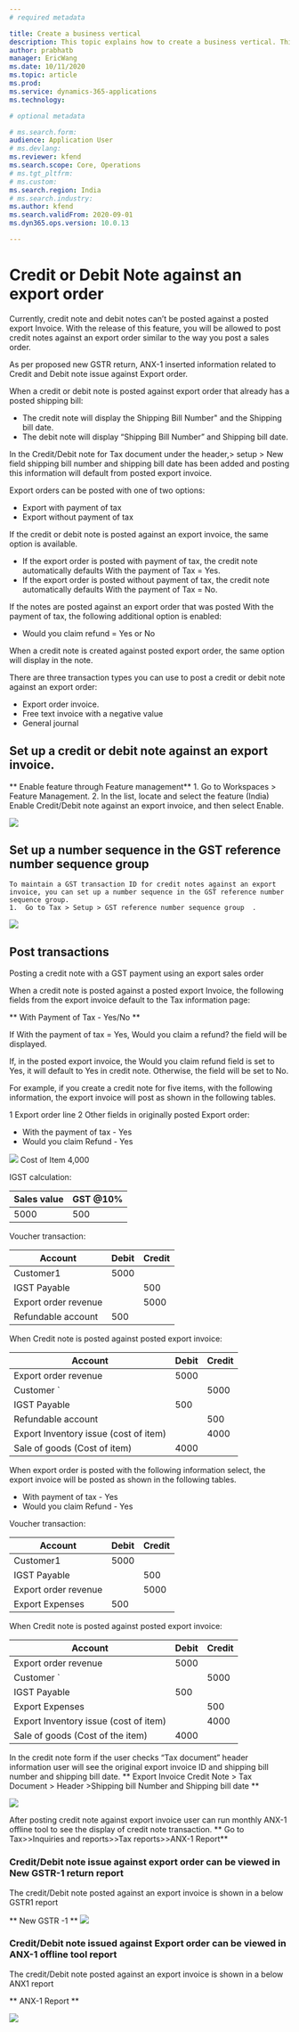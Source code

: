 ```yaml
---
# required metadata

title: Create a business vertical
description: This topic explains how to create a business vertical. This task is part of the master data setup that is required to make the India localization solution for Goods and Services Tax (GST) available.
author: prabhatb
manager: EricWang
ms.date: 10/11/2020
ms.topic: article
ms.prod: 
ms.service: dynamics-365-applications
ms.technology: 

# optional metadata

# ms.search.form: 
audience: Application User
# ms.devlang: 
ms.reviewer: kfend
ms.search.scope: Core, Operations
# ms.tgt_pltfrm: 
# ms.custom: 
ms.search.region: India
# ms.search.industry: 
ms.author: kfend
ms.search.validFrom: 2020-09-01
ms.dyn365.ops.version: 10.0.13

---
```


# Credit or Debit Note against an export order

Currently, credit note and debit notes can’t be posted against a posted export Invoice. With the release of this feature,  you will be allowed to post credit notes against an export order similar to the way you post a sales order. 

As per proposed new GSTR return, ANX-1 inserted information related to Credit and Debit note issue against Export order.   

When a credit or debit note is posted against export order that already has a posted shipping bill: 
  - The credit note will display the Shipping Bill Number" and the Shipping bill date. 
  -	The debit note will display “Shipping Bill Number” and Shipping bill date.

In the Credit/Debit note for Tax document under the header,> setup > New field shipping bill number and shipping bill date has been added and posting this information will default from posted export invoice.   

Export orders can be posted with one of two options: 
  - Export with payment of tax 
  -	Export without payment of tax 
 
If the credit or debit note is posted against an export invoice, the same option is available. 
 
   -  If the export order is posted with payment of tax, the credit note automatically defaults With the payment of Tax = Yes. 
   -	If the export order is posted without payment of tax, the credit note automatically defaults With the payment of Tax = No. 

If the notes are posted against an export order that was posted With the payment of tax, the following additional option is enabled: 
  -	Would you claim refund = Yes or No
 
When a credit note is created against posted export order, the same option will display in the note. 

There are three transaction types you can use to post a credit or debit note against an export order: 
  - Export order invoice. 
  -	Free text invoice with a negative value 
  - General journal 


## Set up a credit or debit note against an export invoice.
** Enable feature through Feature management**
    1.	Go to Workspaces > Feature Management.
    2.	In the list, locate and select the feature (India) Enable Credit/Debit note against an export invoice, and then select Enable. 
    
 ![](media/Credit-Debit-note-EO-001.PNG)
 
## Set up a number sequence in the GST reference number sequence group 
    To maintain a GST transaction ID for credit notes against an export invoice, you can set up a number sequence in the GST reference number sequence group. 
    1.	Go to Tax > Setup > GST reference number sequence group  . 

![](media/Credit-Debit-note-EO-002.PNG)

## Post transactions 
Posting a credit note with a GST payment using an export sales order   

When a credit note is posted against a posted export Invoice, the following fields from the export invoice default to the Tax information page:
 
** With Payment of Tax - Yes/No ** 

If With the payment of tax = Yes, Would you claim a refund? the field will be displayed.
 
If, in the posted export invoice, the Would you claim refund field is set to Yes, it will default to Yes in credit note. Otherwise, the field will be set to No. 
 
For example, if you create a credit note for five items, with the following information, the export invoice will post as shown in the following tables.

1	Export order line
2	Other fields in originally posted Export order: 
  -	With the payment of tax - Yes 
  -	Would you claim Refund - Yes
 
![](media/Credit-Debit-note-EO-Tab1.PNG)
 Cost of Item 4,000 

 IGST calculation:
 
| Sales value  	| GST @10% 	|
|--------------	|----------	|
| 5000         	| 500      	|


Voucher transaction:

|      Account                 	|     Debit      	|     Credit    	|
|------------------------------	|----------------	|---------------	|
|     Customer1                	|     5000       	|               	|
|     IGST Payable             	|                	|      500      	|
|     Export order revenue     	|                	|     5000      	|
|     Refundable account       	|        500     	|               	| 

When Credit note is posted against posted export invoice: 

|      Account                                  	|     Debit    	|     Credit       	|
|-----------------------------------------------	|--------------	|------------------	|
|     Export order revenue                      	|      5000    	|                  	|
|     Customer `                                	|              	|          5000    	|
|     IGST Payable                              	|      500     	|                  	|
|     Refundable account                        	|              	|     500          	|
|     Export Inventory issue (cost of item)     	|              	|      4000        	|
|     Sale of goods (Cost of item)              	|      4000    	|                  	|

When export order is posted with the following information select, the export invoice will be posted as shown in the following tables. 

-	With payment of tax - Yes 
-	Would you claim Refund - Yes

Voucher transaction:

|      Account                 	|     Debit      	|     Credit    	|
|------------------------------	|----------------	|---------------	|
|     Customer1                	|     5000       	|               	|
|     IGST Payable             	|                	|      500      	|
|     Export order revenue     	|                	|     5000      	|
|     Export Expenses          	|        500     	|               	|
 

When Credit note is posted against posted export invoice: 

|      Account                                  	|     Debit       	|     Credit       	|
|-----------------------------------------------	|-----------------	|------------------	|
|     Export order revenue                      	|      5000       	|                  	|
|     Customer `                                	|                 	|          5000    	|
|     IGST Payable                              	|          500    	|                  	|
|     Export Expenses                           	|                 	|       500        	|
|     Export Inventory issue (cost of item)     	|                 	|      4000        	|
|     Sale of goods (Cost of the item)          	|     4000        	|                  	|

In the credit note form if the user checks “Tax document”  header information user will see the original export invoice ID and shipping bill number and shipping bill date. 
** Export Invoice Credit Note > Tax Document > Header >Shipping bill Number and Shipping bill date **   
 
 ![](media/Credit-Debit-note-EO-003.PNG)
 
After posting credit note against export invoice user can run monthly ANX-1 offline tool to see the display of credit note transaction. 
** Go to Tax>>Inquiries and reports>>Tax reports>>ANX-1 Report**   

### Credit/Debit note issue against export order can  be viewed in New GSTR-1 return report  

The credit/Debit note posted against an export invoice is shown in a below GSTR1 report 

** New GSTR -1 ** 
 ![](media/Credit-Debit-note-EO-004.PNG)

### Credit/Debit note issued against Export order can be viewed in ANX-1 offline tool report  

The credit/Debit note posted against an export invoice is shown in a below ANX1 report

** ANX-1 Report ** 
 
![](media/Credit-Debit-note-EO-005.PNG)
